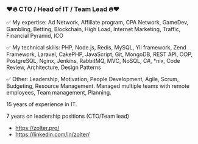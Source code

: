 ### ❤🔥 CTO / Head of IT / Team Lead 🔥❤

✅ My expertise: Ad Network, Affiliate program, CPA Network, GameDev, Gambling, Betting, Blockchain, High Load, Internet Marketing, Traffic, Financial Pyramid, ICO

✅ My technical skills: PHP, Node.js, Redis, MySQL, Yii framework, Zend Framework, Laravel, CakePHP, JavaScript, Git, MongoDB, REST API, OOP, PostgreSQL, Nginx, Jenkins, RabbitMQ, MVC, NoSQL, C#, *nix, Code Review, Architecture, Design Patterns

✅ Other: Leadership, Motivation, People Development, Agile, Scrum, Budgeting, Resource Management. Managed multiple teams with remote employees, Team management, Planning.

15 years of experience in IT.

7 years on leadership positions (CTO/Team lead)
  
 - https://zolter.pro/
 - https://linkedin.com/in/zolter/